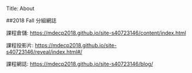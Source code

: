 Title: About

##2018 Fall 分組網誌

課程倉儲: <a href="https://mdecp2018.github.io/site-s40723146/content/index.html">https://mdecp2018.github.io/site-s40723146/content/index.html</a>

課程投影片: <a href="https://mdecp2018.github.io/site-s40723146/reveal/index.html#/">https://mdecp2018.github.io/site-s40723146/reveal/index.html#/</a>

課程網誌: <a href="https://mdecp2018.github.io/site-s40723146/blog/">https://mdecp2018.github.io/site-s40723146/blog/</a>








